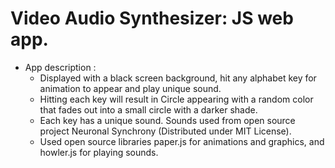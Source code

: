 # Video Audio Synthesizer: JS web app.

- App description :
  - Displayed with a black screen background, hit any alphabet key for animation to appear and play unique sound.
  - Hitting each key will result in Circle appearing with a random color that fades out into a small circle with a darker shade.
  - Each key has a unique sound. Sounds used from open source project Neuronal Synchrony (Distributed under MIT License).
  - Used open source libraries paper.js for animations and graphics, and howler.js for playing sounds.
  
